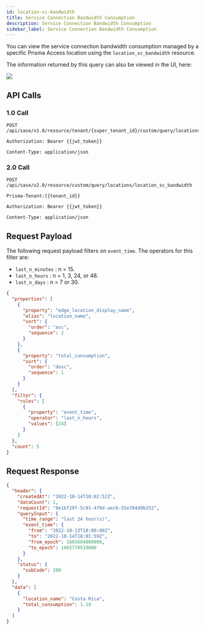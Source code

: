 ```yaml
---
id: location-sc-bandwidth
title: Service Connection Bandwidth Consumption
description: Service Connection Bandwidth Consumption
sidebar_label: Service Connection Bandwidth Consumption
---
```


You can view the service connection bandwidth consumption managed by a specific Prisma Access location
using the `location_sc_bandwidth` resource.

The information returned by this query can also be viewed in the UI, here:

![](/access/img/location-sc-bw.png)

## API Calls

### 1.0 Call

    POST /api/sase/v1.0/resource/tenant/{super_tenant_id}/custom/query/locations/location_sc_bandwidth

    Authorization: Bearer {{jwt_token}}

    Content-Type: application/json

### 2.0 Call

    POST /api/sase/v2.0/resource/custom/query/locations/location_sc_bandwidth

    Prisma-Tenant:{{tenant_id}}

    Authorization: Bearer {{jwt_token}}

    Content-Type: application/json

## Request Payload

The following request payload filters on `event_time`. The operators for this filter are:

- `last_n_minutes` : n = 15.
- `last_n_hours` : n = 1, 3, 24, or 48.
- `last_n_days` : n = 7 or 30.

```json
{
  "properties": [
    {
      "property": "edge_location_display_name",
      "alias": "location_name",
      "sort": {
        "order": "asc",
        "sequence": 2
      }
    },
    {
      "property": "total_consumption",
      "sort": {
        "order": "desc",
        "sequence": 1
      }
    }
  ],
  "filter": {
    "rules": [
      {
        "property": "event_time",
        "operator": "last_n_hours",
        "values": [24]
      }
    ]
  },
  "count": 5
}
```

## Request Response

```json
{
  "header": {
    "createdAt": "2022-10-14T18:02:52Z",
    "dataCount": 1,
    "requestId": "0e1bf29f-5c91-4f0d-aec6-55e704d9b252",
    "queryInput": {
      "time_range": "last 24 hour(s)",
      "event_time": {
        "from": "2022-10-13T18:00:00Z",
        "to": "2022-10-14T18:01:59Z",
        "from_epoch": 1665684000000,
        "to_epoch": 1665770519000
      }
    },
    "status": {
      "subCode": 200
    }
  },
  "data": [
    {
      "location_name": "Costa Rica",
      "total_consumption": 1.19
    }
  ]
}
```

